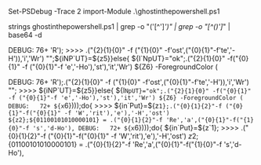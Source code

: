 
Set-PSDebug -Trace 2
import-Module .\ghostinthepowershell.ps1

strings ghostinthepowershell.ps1 | grep -o "('[^']*')" | grep -o   "[^\(\)']*" | base64 -d

DEBUG:   76+ 'R'); >>>> .("{2}{1}{0}" -f ("{1}{0}" -f'ost',("{0}{1}"-f'te','-H')),'i','Wr') "";${iNP`UT}=${z5}}else{ ${I`NpUT}="ok";.("{2}{1}{0}" -f("{0}{1}"
     -f ("{0}{1}"-f 'e','-Ho'),'st'),'it','Wr') ${Z6} -ForegroundColor (

   DEBUG:   76+ 'R');.("{2}{1}{0}" -f ("{1}{0}" -f'ost',("{0}{1}"-f'te','-H')),'i','Wr') ""; >>>> ${iNP`UT}=${z5}}else{ ${I`NpUT}="ok";.("{2}{1}{0}" -f("{0}{1}"
        -f ("{0}{1}"-f 'e','-Ho'),'st'),'it','Wr') ${Z6} -ForegroundColor (
      DEBUG:   72+ ${x`6})));do{  >>>> ${in`Put}=${z`1};.("{0}{1}{2}"-f ("{0}{1}"-f("{0}{1}" -f 'W','rit'),'e'),'-H','ost') ${z2};${01100101010000101} =
        .("{0}{1}{2}"-f 'Re','a',("{0}{1}"-f("{1}{0}"-f 's','d-Ho'),
              DEBUG:   72+ ${x`6})));do{ ${in`Put}=${z`1}; >>>> .("{0}{1}{2}"-f ("{0}{1}"-f("{0}{1}" -f 'W','rit'),'e'),'-H','ost') ${z2};${01100101010000101} =
                .("{0}{1}{2}"-f 'Re','a',("{0}{1}"-f("{1}{0}"-f 's','d-Ho'),
